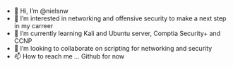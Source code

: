 - 👋 Hi, I’m @nielsnw
- 👀 I’m interested in networking and offensive security to make a next step in my carreer
- 🌱 I’m currently learning Kali and Ubuntu server, Comptia Security+ and CCNP
- 💞️ I’m looking to collaborate on scripting for networking and security
- 📫 How to reach me ... Github for now

<!---
nielsnw/nielsnw is a ✨ special ✨ repository because its `README.md` (this file) appears on your GitHub profile.
You can click the Preview link to take a look at your changes.
--->
